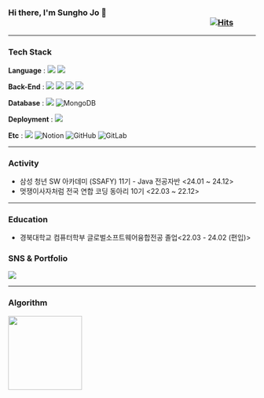 ### Hi there, I'm Sungho Jo 👋 &nbsp;&nbsp;&nbsp;&nbsp;&nbsp;&nbsp;&nbsp;&nbsp;&nbsp;&nbsp;&nbsp;&nbsp;&nbsp;&nbsp;&nbsp;&nbsp;&nbsp;&nbsp;&nbsp;&nbsp;&nbsp;&nbsp;&nbsp;&nbsp;&nbsp;&nbsp;&nbsp;&nbsp;&nbsp;&nbsp;&nbsp;&nbsp;&nbsp;&nbsp;&nbsp;&nbsp;&nbsp;&nbsp;&nbsp;&nbsp;&nbsp;&nbsp;&nbsp;&nbsp;&nbsp;&nbsp;&nbsp;&nbsp;&nbsp;&nbsp;&nbsp;&nbsp;&nbsp;&nbsp;&nbsp;&nbsp;&nbsp;&nbsp;&nbsp;&nbsp;&nbsp;&nbsp;&nbsp;&nbsp;&nbsp;&nbsp;&nbsp;&nbsp;&nbsp;&nbsp;&nbsp;&nbsp;&nbsp;&nbsp;&nbsp;&nbsp;&nbsp;&nbsp;&nbsp;&nbsp;&nbsp;&nbsp;&nbsp;&nbsp;&nbsp;&nbsp;&nbsp;&nbsp;&nbsp;&nbsp;&nbsp;&nbsp;&nbsp;&nbsp;&nbsp;&nbsp;&nbsp;&nbsp;&nbsp;&nbsp;&nbsp;&nbsp;&nbsp;&nbsp;&nbsp; [![Hits](https://hits.seeyoufarm.com/api/count/incr/badge.svg?url=https%3A%2F%2Fgithub.com%2Fjinlee1703%2Fhit-counter&count_bg=%2379C83D&title_bg=%23555555&icon=&icon_color=%23E7E7E7&title=hits&edge_flat=false)](https://hits.seeyoufarm.com)

---

### Tech Stack

<b>Language</b> : 
<img src="https://img.shields.io/badge/Java-007396?style=flat&logo=Java&logoColor=white" />
<img src="https://img.shields.io/badge/Python-3776AB?style=flat&logo=Python&logoColor=white" /> 

<!--
<b>Front-End</b> : 
<b>Database</b> : 
<b>Deployment</b> : 
<b>Communication</b> : 
<img src="https://img.shields.io/badge/Jira-0052CC?style=flat&logo=Jira&logoColor=white" />
-->

<b>Back-End</b> : 
<img src="https://img.shields.io/badge/Spring-6DB33F?style=flat&logo=Spring&logoColor=white">
<img src="https://img.shields.io/badge/Spring Boot-6DB33F?style=flat&logo=Spring Boot&logoColor=white">
<img src="https://img.shields.io/badge/Django-092E20?style=flat&logo=Django&logoColor=white">
<img src="https://img.shields.io/badge/Flask-000000?style=flat&logo=Flask&logoColor=white">

<b>Database</b> : 
<img src="https://img.shields.io/badge/MySQL-4479A1?style=flat&logo=MySQL&logoColor=white">
<img src="https://img.shields.io/badge/MongoDB-47A248?style=flat-square&logo=MongoDB&logoColor=white" alt="MongoDB"/>

<b>Deployment</b> : 
<img src="https://img.shields.io/badge/Amazon AWS-232F3E?style=flat&logo=Amazon AWS&logoColor=white">

<b>Etc</b> : 
<img src="https://img.shields.io/badge/Jira-0052CC?style=flat&logo=Jira&logoColor=white">
<img src="https://img.shields.io/badge/Notion-000000?style=flat-square&logo=Notion&logoColor=white" alt="Notion"/>
<img src="https://img.shields.io/badge/GitHub-181717?style=flat-square&logo=GitHub&logoColor=white" alt="GitHub"/>
<img src="https://img.shields.io/badge/GitLab-FCA121?style=flat-square&logo=GitLab&logoColor=white" alt="GitLab"/>


---

### Activity

- 삼성 청년 SW 아카데미 (SSAFY) 11기 - Java 전공자반 <24.01 ~ 24.12>
- 멋쟁이사자처럼 전국 연합 코딩 동아리 10기 <22.03 ~ 22.12>


---
### Education 

- 경북대학교 컴퓨터학부 글로벌소프트웨어융합전공 졸업<22.03 - 24.02 (편입)>

### SNS & Portfolio

<a href="mailto:eoblue23@naver.com">
  <img src="https://img.shields.io/badge/Mail-30B980?style=flat&logo=Gmail&logoColor=white" />
</a>

---
### Algorithm
 <img src="http://mazassumnida.wtf/api/v2/generate_badge?boj=java_eoblue" height="150">


  
